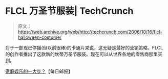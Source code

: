 # FLCL 万圣节服装| TechCrunch

> 原文：<https://web.archive.org/web/http://techcrunch.com/2006/10/16/flcl-halloween-costume/>

对于一部现已停播(但以前很棒)的卡通片来说，这无疑是最好的营销策略，FLCL 的创作者推出了这款新的坎蒂万圣节服装。现在可以从世界各地的零售商那里买到。

[家庭娱乐的一大步？](https://web.archive.org/web/20160229224930/http://www.dailymail.co.uk/pages/live/articles/news/news.html?in_article_id=410642&in_page_id=1770)【每日邮报】